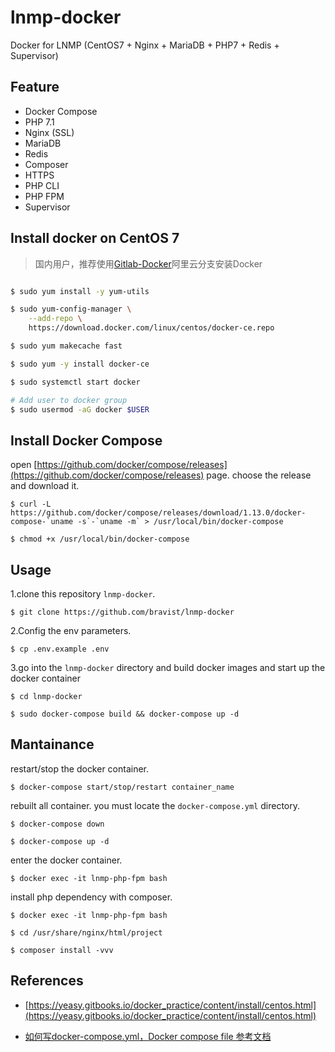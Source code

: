 # lnmp-docker
Docker for LNMP (CentOS7 + Nginx + MariaDB + PHP7 + Redis + Supervisor)


## Feature

- Docker Compose
- PHP 7.1
- Nginx (SSL)
- MariaDB
- Redis
- Composer
- HTTPS
- PHP CLI
- PHP FPM
- Supervisor



## Install docker on CentOS 7

> 国内用户，推荐使用[Gitlab-Docker](https://github.com/bravist/gitlab-docker/tree/aliyun)阿里云分支安装Docker 


```bash

$ sudo yum install -y yum-utils

$ sudo yum-config-manager \
    --add-repo \
    https://download.docker.com/linux/centos/docker-ce.repo

$ sudo yum makecache fast

$ sudo yum -y install docker-ce

$ sudo systemctl start docker

# Add user to docker group
$ sudo usermod -aG docker $USER

```
## Install Docker Compose

open [https://github.com/docker/compose/releases](https://github.com/docker/compose/releases) page. choose the release and download it.

```
$ curl -L https://github.com/docker/compose/releases/download/1.13.0/docker-compose-`uname -s`-`uname -m` > /usr/local/bin/docker-compose

$ chmod +x /usr/local/bin/docker-compose
```

## Usage

1.clone this repository `lnmp-docker`.

```
$ git clone https://github.com/bravist/lnmp-docker
```

2.Config the env parameters.

```
$ cp .env.example .env
```


3.go into the `lnmp-docker` directory and build docker images and start up the docker container

```
$ cd lnmp-docker

$ sudo docker-compose build && docker-compose up -d
```




## Mantainance

restart/stop the docker container.

```
$ docker-compose start/stop/restart container_name

```

rebuilt all container. you must locate the `docker-compose.yml` directory.

```
$ docker-compose down

$ docker-compose up -d
```


enter the docker container.

```
$ docker exec -it lnmp-php-fpm bash
```


install php dependency with composer.

```
$ docker exec -it lnmp-php-fpm bash

$ cd /usr/share/nginx/html/project

$ composer install -vvv
```



## References

- [https://yeasy.gitbooks.io/docker_practice/content/install/centos.html](https://yeasy.gitbooks.io/docker_practice/content/install/centos.html)

- [如何写docker-compose.yml，Docker compose file 参考文档](https://deepzz.com/post/docker-compose-file.html)
